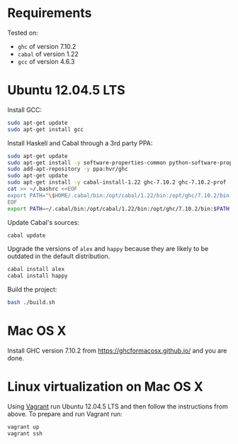 Requirements
===

Tested on:

- `ghc` of version 7.10.2
- `cabal` of version 1.22
- `gcc` of version 4.6.3

Ubuntu 12.04.5 LTS
===

Install GCC:

```bash
sudo apt-get update
sudo apt-get install gcc
```

Install Haskell and Cabal through a 3rd party PPA:

```bash
sudo apt-get update
sudo apt-get install -y software-properties-common python-software-properties
sudo add-apt-repository -y ppa:hvr/ghc
sudo apt-get update
sudo apt-get install -y cabal-install-1.22 ghc-7.10.2 ghc-7.10.2-prof
cat >> ~/.bashrc <<EOF
export PATH="\$HOME/.cabal/bin:/opt/cabal/1.22/bin:/opt/ghc/7.10.2/bin:\$PATH"
EOF
export PATH=~/.cabal/bin:/opt/cabal/1.22/bin:/opt/ghc/7.10.2/bin:$PATH
```

Update Cabal's sources:

```bash
cabal update
```

Upgrade the versions of `alex` and `happy` because they are likely to be
outdated in the default distribution.

```bash
cabal install alex
cabal install happy
```

Build the project:

```bash
bash ./build.sh
```


Mac OS X
===

Install GHC version 7.10.2 from https://ghcformacosx.github.io/ and you are done.

Linux virtualization on Mac OS X
===

Using [Vagrant](https://www.vagrantup.com/) run Ubuntu 12.04.5 LTS and then
follow the instructions from above. To prepare and run Vagrant run:

```bash
vagrant up
vagrant ssh
```
